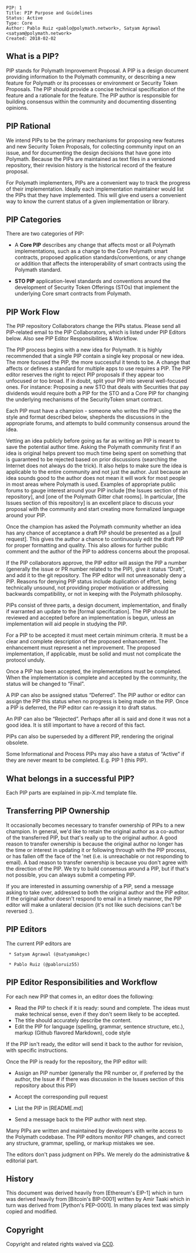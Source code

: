     PIP: 1
    Title: PIP Purpose and Guidelines
    Status: Active
    Type: Core
    Author: Pablo Ruiz <pablo@polymath.network>, Satyam Agrawal <satyam@polymath.network>
    Created: 2018-02-02

What is a PIP?
--------------

PIP stands for Polymath Improvement Proposal. A PIP is a design document providing information to the Polymath community, or describing a new feature for Polymath or its processes or environment or Security Token Proposals. The PIP should provide a concise technical specification of the feature and a rationale for the feature. The PIP author is responsible for building consensus within the community and documenting dissenting opinions.

PIP Rational
------------

We intend PIPs to be the primary mechanisms for proposing new features and new Security Token Proposals, for collecting community input on an issue, and for documenting the design decisions that have gone into Polymath. Because the PIPs are maintained as text files in a versioned repository, their revision history is the historical record of the feature proposal.

For Polymath implementers, PIPs are a convenient way to track the progress of their implementation. Ideally each implementation maintainer would list the PIPs that they have implemented. This will give end users a convenient way to know the current status of a given implementation or library.

PIP Categories
---------

There are two categories of PIP:

-   A **Core PIP** describes any change that affects most or all Polymath implementations, such as a change to the Core Polymath smart contracts, proposed application standards/conventions, or any change or addition that affects the interoperability of smart contracts using the Polymath standard.

-   **STO PIP** application-level standards and conventions around the development of Security Token Offerings (STOs) that implement the underlying Core smart contracts from Polymath.

PIP Work Flow
-------------

The PIP repository Collaborators change the PIPs status. Please send all PIP-related email to the PIP Collaborators, which is listed under PIP Editors below. Also see PIP Editor Responsibilities & Workflow.

The PIP process begins with a new idea for Polymath. It is highly recommended that a single PIP contain a single key proposal or new idea. The more focused the PIP, the more successful it tends to be. A change that affects or defines a standard for multiple apps to use requires a PIP. The PIP editor reserves the right to reject PIP proposals if they appear too unfocused or too broad. If in doubt, split your PIP into several well-focused ones.
For instance: Proposing a new STO that deals with Securities that pay dividends would require both a PIP for the STO and a Core PIP for changing the underlying mechanisms of the SecurityToken smart contract.

Each PIP must have a champion - someone who writes the PIP using the style and format described below, shepherds the discussions in the appropriate forums, and attempts to build community consensus around the idea.

Vetting an idea publicly before going as far as writing an PIP is meant to save the potential author time. Asking the Polymath community first if an idea is original helps prevent too much time being spent on something that is guaranteed to be rejected based on prior discussions (searching the Internet does not always do the trick). It also helps to make sure the idea is applicable to the entire community and not just the author. Just because an idea sounds good to the author does not mean it will work for most people in most areas where Polymath is used. Examples of appropriate public forums to gauge interest around your PIP include [the Issues section of this repository], and [one of the Polymath Gitter chat rooms]. In particular, [the Issues section of this repository] is an excellent place to discuss your proposal with the community and start creating more formalized language around your PIP.

Once the champion has asked the Polymath community whether an idea has any chance of acceptance a draft PIP should be presented as a [pull request]. This gives the author a chance to continuously edit the draft PIP for proper formatting and quality. This also allows for further public comment and the author of the PIP to address concerns about the proposal.

If the PIP collaborators approve, the PIP editor will assign the PIP a number (generally the issue or PR number related to the PIP), give it status “Draft”, and add it to the git repository. The PIP editor will not unreasonably deny a PIP. Reasons for denying PIP status include duplication of effort, being technically unsound, not providing proper motivation or addressing backwards compatibility, or not in keeping with the Polymath philosophy.

PIPs consist of three parts, a design document, implementation, and finally if warranted an update to the [formal specification]. The PIP should be reviewed and accepted before an implementation is begun, unless an implementation will aid people in studying the PIP.

For a PIP to be accepted it must meet certain minimum criteria. It must be a clear and complete description of the proposed enhancement. The enhancement must represent a net improvement. The proposed implementation, if applicable, must be solid and must not complicate the protocol unduly.

Once a PIP has been accepted, the implementations must be completed. When the implementation is complete and accepted by the community, the status will be changed to “Final”.

A PIP can also be assigned status “Deferred”. The PIP author or editor can assign the PIP this status when no progress is being made on the PIP. Once a PIP is deferred, the PIP editor can re-assign it to draft status.

An PIP can also be “Rejected”. Perhaps after all is said and done it was not a good idea. It is still important to have a record of this fact.

PIPs can also be superseded by a different PIP, rendering the original obsolete.

Some Informational and Process PIPs may also have a status of “Active” if they are never meant to be completed. E.g. PIP 1 (this PIP).

What belongs in a successful PIP?
---------------------------------

Each PIP parts are explained in pip-X.md template file.

Transferring PIP Ownership
--------------------------

It occasionally becomes necessary to transfer ownership of PIPs to a new champion. In general, we'd like to retain the original author as a co-author of the transferred PIP, but that's really up to the original author. A good reason to transfer ownership is because the original author no longer has the time or interest in updating it or following through with the PIP process, or has fallen off the face of the 'net (i.e. is unreachable or not responding to email). A bad reason to transfer ownership is because you don't agree with the direction of the PIP. We try to build consensus around a PIP, but if that's not possible, you can always submit a competing PIP.

If you are interested in assuming ownership of a PIP, send a message asking to take over, addressed to both the original author and the PIP editor. If the original author doesn't respond to email in a timely manner, the PIP editor will make a unilateral decision (it's not like such decisions can't be reversed :).

PIP Editors
-----------

The current PIP editors are

` * Satyam Agrawal (@satyamakgec)`

` * Pablo Ruiz (@pabloruiz55)`

PIP Editor Responsibilities and Workflow
--------------------------------------

For each new PIP that comes in, an editor does the following:

-   Read the PIP to check if it is ready: sound and complete. The ideas must make technical sense, even if they don't seem likely to be accepted.
-   The title should accurately describe the content.
-   Edit the PIP for language (spelling, grammar, sentence structure, etc.), markup (Github flavored Markdown), code style

If the PIP isn't ready, the editor will send it back to the author for revision, with specific instructions.

Once the PIP is ready for the repository, the PIP editor will:

-   Assign an PIP number (generally the PR number or, if preferred by the author, the Issue # if there was discussion in the Issues section of this repository about this PIP)

<!-- -->

-   Accept the corresponding pull request

<!-- -->

-   List the PIP in [README.md]

<!-- -->

-   Send a message back to the PIP author with next step.

Many PIPs are written and maintained by developers with write access to the Polymath codebase. The PIP editors monitor PIP changes, and correct any structure, grammar, spelling, or markup mistakes we see.

The editors don't pass judgment on PIPs. We merely do the administrative & editorial part.

History
-------

This document was derived heavily from [Ethereum's EIP-1] which in turn was derived heavily from [Bitcoin's BIP-0001] written by Amir Taaki which in turn was derived from [Python's PEP-0001]. In many places text was simply copied and modified.

Copyright
---------

Copyright and related rights waived via [CC0](https://creativecommons.org/publicdomain/zero/1.0/).
